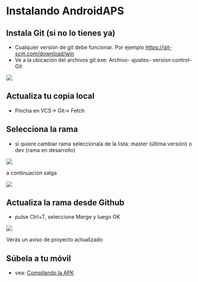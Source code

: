 # Instalando AndroidAPS


## Instala Git (si no lo tienes ya)
 * Cualquier versión de git debe funcionar. Por ejemplo https://git-scm.com/download/win
 * Ve a la ubicación del archivos git.exe: Archivo- ajustes- version control- Git
 
![](https://github.com/Lillycgm/AndroidAPSdocs/blob/master/docs/images/git.png)

## Actualiza tu copia local 
 * Pincha en VCS-> Git-> Fetch
 
## Selecciona la rama 
 * si quiere cambiar rama seleccionala de la lista: master (última versión) o dev (rama en desarrollo)

![](https://github.com/Lillycgm/AndroidAPSdocs/blob/master/docs/images/branchintray.png)

a continuación salga

![](https://github.com/Lillycgm/AndroidAPSdocs/blob/master/docs/images/checkout.png)

## Actualiza la rama desde Github
 * pulse Ctrl+T, seleccione Merge y luego OK
 
![](https://github.com/Lillycgm/AndroidAPSdocs/blob/master/docs/images/merge.png)

Verás un aviso de proyecto actualizado

## Súbela a tu móvil 
 * vea: [Compilando la APK](Compilando%20la%20APK.md)






